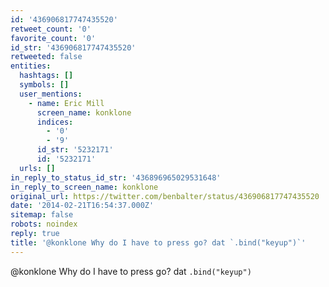 ```yaml
---
id: '436906817747435520'
retweet_count: '0'
favorite_count: '0'
id_str: '436906817747435520'
retweeted: false
entities:
  hashtags: []
  symbols: []
  user_mentions:
    - name: Eric Mill
      screen_name: konklone
      indices:
        - '0'
        - '9'
      id_str: '5232171'
      id: '5232171'
  urls: []
in_reply_to_status_id_str: '436896965029531648'
in_reply_to_screen_name: konklone
original_url: https://twitter.com/benbalter/status/436906817747435520
date: '2014-02-21T16:54:37.000Z'
sitemap: false
robots: noindex
reply: true
title: '@konklone Why do I have to press go? dat `.bind("keyup")`'
---
```


@konklone Why do I have to press go? dat `.bind("keyup")`